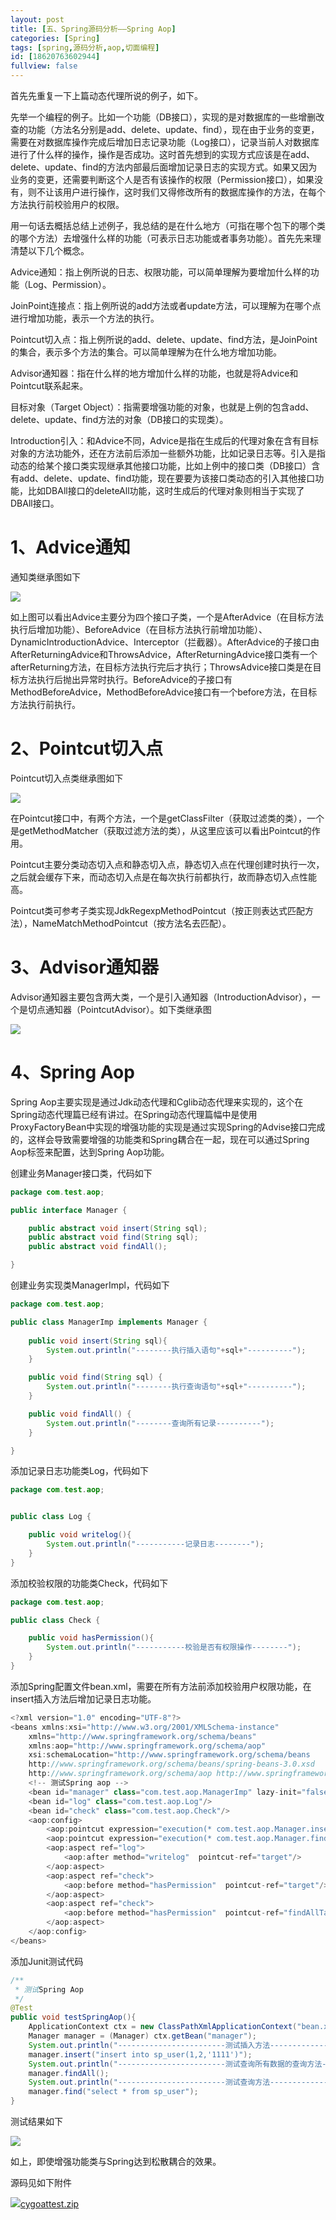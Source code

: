 ```yaml
---
layout: post
title: [五、Spring源码分析——Spring Aop]
categories: [Spring]
tags: [spring,源码分析,aop,切面编程]
id: [18620763602944]
fullview: false
---
```


首先先重复一下上篇动态代理所说的例子，如下。

先举一个编程的例子。比如一个功能（DB接口），实现的是对数据库的一些增删改查的功能（方法名分别是add、delete、update、find），现在由于业务的变更，需要在对数据库操作完成后增加日志记录功能（Log接口），记录当前人对数据库进行了什么样的操作，操作是否成功。这时首先想到的实现方式应该是在add、delete、update、find的方法内部最后面增加记录日志的实现方式。如果又因为业务的变更，还需要判断这个人是否有该操作的权限（Permission接口），如果没有，则不让该用户进行操作，这时我们又得修改所有的数据库操作的方法，在每个方法执行前校验用户的权限。

用一句话去概括总结上述例子，我总结的是在什么地方（可指在哪个包下的哪个类的哪个方法）去增强什么样的功能（可表示日志功能或者事务功能）。首先先来理清楚以下几个概念。

Advice通知：指上例所说的日志、权限功能，可以简单理解为要增加什么样的功能（Log、Permission）。

JoinPoint连接点：指上例所说的add方法或者update方法，可以理解为在哪个点进行增加功能，表示一个方法的执行。

Pointcut切入点：指上例所说的add、delete、update、find方法，是JoinPoint的集合，表示多个方法的集合。可以简单理解为在什么地方增加功能。

Advisor通知器：指在什么样的地方增加什么样的功能，也就是将Advice和Pointcut联系起来。

目标对象（Target Object）：指需要增强功能的对象，也就是上例的包含add、delete、update、find方法的对象（DB接口的实现类）。

Introduction引入：和Advice不同，Advice是指在生成后的代理对象在含有目标对象的方法功能外，还在方法前后添加一些额外功能，比如记录日志等。引入是指动态的给某个接口类实现继承其他接口功能，比如上例中的接口类（DB接口）含有add、delete、update、find功能，现在要要为该接口类动态的引入其他接口功能，比如DBAll接口的deleteAll功能，这时生成后的代理对象则相当于实现了DBAll接口。

# 1、Advice通知

通知类继承图如下

![](/assets/resources/image/20170705/1499240531795083029.png)

如上图可以看出Advice主要分为四个接口子类，一个是AfterAdvice（在目标方法执行后增加功能）、BeforeAdvice（在目标方法执行前增加功能）、DynamicIntroductionAdvice、Interceptor（拦截器）。AfterAdvice的子接口由AfterReturningAdvice和ThrowsAdvice，AfterReturningAdvice接口类有一个afterReturning方法，在目标方法执行完后才执行；ThrowsAdvice接口类是在目标方法执行后抛出异常时执行。BeforeAdvice的子接口有MethodBeforeAdvice，MethodBeforeAdvice接口有一个before方法，在目标方法执行前执行。

# 2、Pointcut切入点

Pointcut切入点类继承图如下

![](/assets/resources/image/20170705/1499240540764082486.png)

在Pointcut接口中，有两个方法，一个是getClassFilter（获取过滤类的类），一个是getMethodMatcher（获取过滤方法的类），从这里应该可以看出Pointcut的作用。

Pointcut主要分类动态切入点和静态切入点，静态切入点在代理创建时执行一次，之后就会缓存下来，而动态切入点是在每次执行前都执行，故而静态切入点性能高。

Pointcut类可参考子类实现JdkRegexpMethodPointcut（按正则表达式匹配方法），NameMatchMethodPointcut（按方法名去匹配）。

# 3、Advisor通知器

Advisor通知器主要包含两大类，一个是引入通知器（IntroductionAdvisor），一个是切点通知器（PointcutAdvisor）。如下类继承图

![](/assets/resources/image/20170705/1499240550390094358.png)

# 4、Spring Aop

Spring Aop主要实现是通过Jdk动态代理和Cglib动态代理来实现的，这个在Spring动态代理篇已经有讲过。在Spring动态代理篇幅中是使用ProxyFactoryBean中实现的增强功能的实现是通过实现Spring的Advise接口完成的，这样会导致需要增强的功能类和Spring耦合在一起，现在可以通过Spring Aop标签来配置，达到Spring Aop功能。

创建业务Manager接口类，代码如下

```java
package com.test.aop;

public interface Manager {

	public abstract void insert(String sql);
	public abstract void find(String sql);
	public abstract void findAll();

}
```

创建业务实现类ManagerImpl，代码如下

```java
package com.test.aop;

public class ManagerImp implements Manager {
	
	public void insert(String sql){
		System.out.println("--------执行插入语句"+sql+"----------");
	}

	public void find(String sql) {
		System.out.println("--------执行查询语句"+sql+"----------");
	}

	public void findAll() {
		System.out.println("--------查询所有记录----------");
	}

}
```

添加记录日志功能类Log，代码如下

```java
package com.test.aop;


public class Log {

	public void writelog(){
		System.out.println("-----------记录日志--------");
	}
}
```

添加校验权限的功能类Check，代码如下

```java
package com.test.aop;

public class Check {

	public void hasPermission(){
		System.out.println("-----------校验是否有权限操作--------");
	}
}
```

添加Spring配置文件bean.xml，需要在所有方法前添加校验用户权限功能，在insert插入方法后增加记录日志功能。

```java
<?xml version="1.0" encoding="UTF-8"?>
<beans xmlns:xsi="http://www.w3.org/2001/XMLSchema-instance"
    xmlns="http://www.springframework.org/schema/beans"
    xmlns:aop="http://www.springframework.org/schema/aop"
    xsi:schemaLocation="http://www.springframework.org/schema/beans
    http://www.springframework.org/schema/beans/spring-beans-3.0.xsd
    http://www.springframework.org/schema/aop http://www.springframework.org/schema/aop/spring-aop-3.0.xsd">
    <!-- 测试Spring aop -->
    <bean id="manager" class="com.test.aop.ManagerImp" lazy-init="false"/>
    <bean id="log" class="com.test.aop.Log"/>
    <bean id="check" class="com.test.aop.Check"/>
    <aop:config>
   		<aop:pointcut expression="execution(* com.test.aop.Manager.insert(..))" id="target"/>
   		<aop:pointcut expression="execution(* com.test.aop.Manager.find*(..))" id="findAllTarget"/>
    	<aop:aspect ref="log">
    		<aop:after method="writelog"  pointcut-ref="target"/>
    	</aop:aspect>
    	<aop:aspect ref="check">
    		<aop:before method="hasPermission"  pointcut-ref="target"/>
    	</aop:aspect>
    	<aop:aspect ref="check">
    		<aop:before method="hasPermission"  pointcut-ref="findAllTarget"/>
    	</aop:aspect>
    </aop:config>
</beans>
```

添加Junit测试代码

```java
/**
 * 测试Spring Aop
 */
@Test
public void testSpringAop(){
	ApplicationContext ctx = new ClassPathXmlApplicationContext("bean.xml");
	Manager manager = (Manager) ctx.getBean("manager");
	System.out.println("------------------------测试插入方法---------------------------");
	manager.insert("insert into sp_user(1,2,'1111')");
	System.out.println("------------------------测试查询所有数据的查询方法---------------------------");
	manager.findAll();
	System.out.println("------------------------测试查询方法---------------------------");
	manager.find("select * from sp_user");
}
```

测试结果如下

![](/assets/resources/image/20170705/1499240563147058896.png)

如上，即使增强功能类与Spring达到松散耦合的效果。 

源码见如下附件

![](http://ctosb.com/ueditor/dialogs/attachment/fileTypeImages/icon_rar.gif)[cygoattest.zip](/assets/resources/file/20170705/1499240606715036039.zip "cygoattest.zip")


